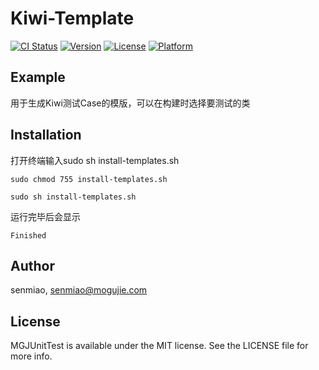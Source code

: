 # Kiwi-Template

[![CI Status](http://img.shields.io/travis/senmiao/Kiwi-Template.svg?style=flat)](https://travis-ci.org/senmiao/MGJUnitTest)
[![Version](https://img.shields.io/cocoapods/v/Kiwi-Template.svg?style=flat)](http://cocoapods.org/pods/MGJUnitTest)
[![License](https://img.shields.io/cocoapods/l/Kiwi-Template?style=flat)](http://cocoapods.org/pods/MGJUnitTest)
[![Platform](https://img.shields.io/cocoapods/p/Kiwi-Template.svg?style=flat)](http://cocoapods.org/pods/MGJUnitTest)

## Example

用于生成Kiwi测试Case的模版，可以在构建时选择要测试的类 

## Installation

打开终端输入sudo sh install-templates.sh

```
sudo chmod 755 install-templates.sh

sudo sh install-templates.sh 
```
运行完毕后会显示

```
Finished

```
## Author

senmiao, senmiao@mogujie.com

## License

MGJUnitTest is available under the MIT license. See the LICENSE file for more info.
